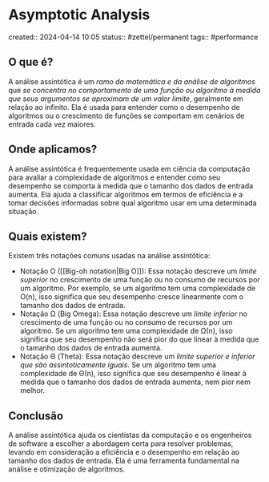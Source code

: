 # Asymptotic Analysis
created:: 2024-04-14 10:05
status:: #zettel/permanent 
tags:: #performance 
## O que é?
A análise assintótica é um *ramo da matemática e da análise de algoritmos* que *se concentra no comportamento de uma função ou algoritmo* *à medida que seus argumentos se aproximam de um valor limite*, geralmente em relação ao infinito. Ela é usada para entender como o desempenho de algoritmos ou o crescimento de funções se comportam em cenários de entrada cada vez maiores.
## Onde aplicamos?
A análise assintótica é frequentemente usada em ciência da computação para avaliar a complexidade de algoritmos e entender como seu desempenho se comporta à medida que o tamanho dos dados de entrada aumenta. Ela ajuda a classificar algoritmos em termos de eficiência e a tomar decisões informadas sobre qual algoritmo usar em uma determinada situação.
## Quais existem?
Existem três notações comuns usadas na análise assintótica:
- Notação O ([[Big-oh notation|Big O]]): Essa notação descreve um *limite superior* no crescimento de uma função ou no consumo de recursos por um algoritmo. Por exemplo, se um algoritmo tem uma complexidade de O(n), isso significa que seu desempenho cresce linearmente com o tamanho dos dados de entrada.
- Notação Ω (Big Omega): Essa notação descreve um *limite inferior* no crescimento de uma função ou no consumo de recursos por um algoritmo. Se um algoritmo tem uma complexidade de Ω(n), isso significa que seu desempenho não será pior do que linear à medida que o tamanho dos dados de entrada aumenta.
- Notação Θ (Theta): Essa notação descreve um *limite superior e inferior que são assintoticamente iguais*. Se um algoritmo tem uma complexidade de Θ(n), isso significa que seu desempenho é linear à medida que o tamanho dos dados de entrada aumenta, nem pior nem melhor.
## Conclusão
A análise assintótica ajuda os cientistas da computação e os engenheiros de software a escolher a abordagem certa para resolver problemas, levando em consideração a eficiência e o desempenho em relação ao tamanho dos dados de entrada. Ela é uma ferramenta fundamental na análise e otimização de algoritmos.